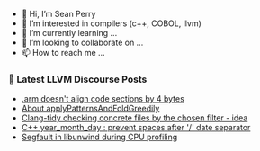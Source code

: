 - 👋 Hi, I’m Sean Perry
- 👀 I’m interested in compilers (c++, COBOL, llvm)
- 🌱 I’m currently learning ...
- 💞️ I’m looking to collaborate on ...
- 📫 How to reach me ...

<!---
s66perry/s66perry is a ✨ special ✨ repository because its `README.md` (this file) appears on your GitHub profile.
You can click the Preview link to take a look at your changes.
--->
### 📕 Latest LLVM Discourse Posts

<!-- DISCOURSE-LLVM:START -->
- [.arm doesn&#39;t align code sections by 4 bytes](https://llvm.discourse.group/t/arm-doesnt-align-code-sections-by-4-bytes/5830/1)
- [About applyPatternsAndFoldGreedily](https://llvm.discourse.group/t/about-applypatternsandfoldgreedily/5777/5)
- [Clang-tidy checking concrete files by the chosen filter - idea](https://llvm.discourse.group/t/clang-tidy-checking-concrete-files-by-the-chosen-filter-idea/5823/1)
- [C++ year_month_day : prevent spaces after &#39;/&#39; date separator](https://llvm.discourse.group/t/c-year-month-day-prevent-spaces-after-date-separator/5211/2)
- [Segfault in libunwind during CPU profiling](https://llvm.discourse.group/t/segfault-in-libunwind-during-cpu-profiling/5806/2)
<!-- DISCOURSE-LLVM:END -->
